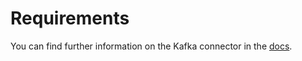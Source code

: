 # Requirements
<!-- to be updated -->
You can find further information on the Kafka connector in the [docs](https://docs.open-metadata.org/connectors/database/salesforce).